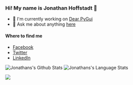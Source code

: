 ### Hi! My name is Jonathan Hoffstadt 👋

- 🔭 I'm currently working on [Dear PyGui](https://github.com/hoffstadt/DearPyGui)
- 💬 Ask me about anything [here](https://github.com/hoffstadt/hoffstadt/issues)

#### Where to find me
- [Facebook](https://www.facebook.com/jonathan.hoffstadt)
- [Twitter](https://twitter.com/jhoffstadt)
- [LinkedIn](https://www.linkedin.com/in/jonathan-hoffstadt/)

![Jonathans's Github Stats](https://github-readme-stats.vercel.app/api?username=hoffstadt&show_icons=true&theme=radical&count_private=true&show_icons=true)
![Jonathans's Language Stats](https://github-readme-stats.vercel.app/api/top-langs/?username=hoffstadt&layout=compact&card_width=250&theme=radical)

<a href="https://github.com/hoffstadt/DearPyGui">
  <!-- Change the `github-readme-stats.anuraghazra1.vercel.app` to `github-readme-stats.vercel.app`  -->
  <img align="center" src="https://github-readme-stats.anuraghazra1.vercel.app/api/pin/?username=hoffstadt&repo=DearPyGui&theme=radical" />
</a>    
